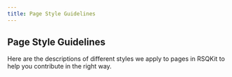 ```yaml
---
title: Page Style Guidelines
---
```


## Page Style Guidelines

Here are the descriptions of different styles we apply to pages in RSQKit to help you contribute in the right way.
